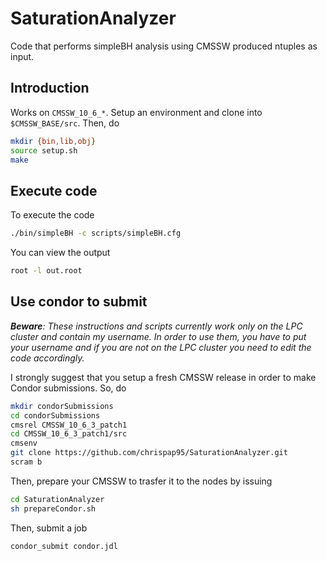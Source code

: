 # SaturationAnalyzer
Code that performs simpleBH analysis using CMSSW produced ntuples as input.

## Introduction
Works on ```CMSSW_10_6_*```. Setup an environment and clone into ```$CMSSW_BASE/src```.
Then, do
```bash
mkdir {bin,lib,obj}
source setup.sh
make
```

## Execute code
To execute the code
```bash
./bin/simpleBH -c scripts/simpleBH.cfg
```

You can view the output
```bash
root -l out.root
```

## Use condor to submit
*__Beware__: These instructions and scripts currently work only on the LPC cluster and contain my username. In order to use them, you have to put your username and if you are not on the LPC cluster you need to edit the code accordingly.*

I strongly suggest that you setup a fresh CMSSW release in order to make Condor submissions. So, do
```bash
mkdir condorSubmissions
cd condorSubmissions
cmsrel CMSSW_10_6_3_patch1
cd CMSSW_10_6_3_patch1/src
cmsenv
git clone https://github.com/chrispap95/SaturationAnalyzer.git
scram b
```
Then, prepare your CMSSW to trasfer it to the nodes by issuing
```bash
cd SaturationAnalyzer
sh prepareCondor.sh
```

Then, submit a job
```bash
condor_submit condor.jdl
```
